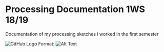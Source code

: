 # Processing Documentation 1WS 18/19 
Documentation of my processing sketches i worked in the first semester

![GitHub Logo](/images/logo.png)
Format: ![Alt Text](url)

